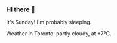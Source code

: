 ### Hi there :wave:

It's Sunday! I'm probably sleeping.

Weather in Toronto: partly cloudy, at +7°C.
